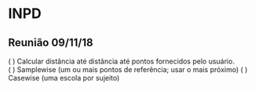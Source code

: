 # INPD
## Reunião 09/11/18
( ) Calcular distância até distância até pontos fornecidos pelo usuário.  
    ( ) Samplewise (um ou mais pontos de referência; usar o mais próximo)
    ( ) Casewise (uma escola por sujeito)
